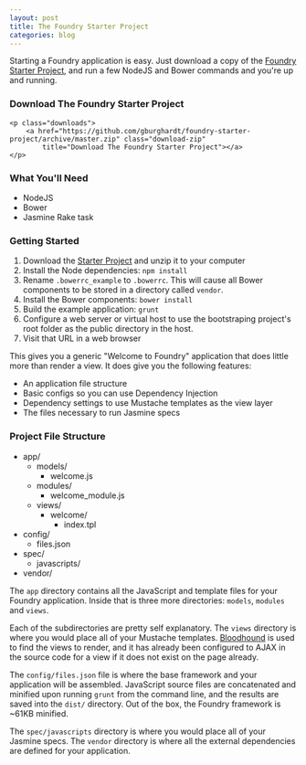 ```yaml
---
layout: post
title: The Foundry Starter Project
categories: blog
---
```


Starting a Foundry application is easy. Just download a copy of the
[Foundry Starter Project][starter_project], and run a few NodeJS and Bower
commands and you're up and running.

<div class="info">
    <h3>Download The Foundry Starter Project</h3>

    <p class="downloads">
        <a href="https://github.com/gburghardt/foundry-starter-project/archive/master.zip" class="download-zip"
            title="Download The Foundry Starter Project"></a>
    </p>
</div>

### What You'll Need

- NodeJS
- Bower
- Jasmine Rake task

### Getting Started

1. Download the [Starter Project][starter_project] and unzip it to your computer
2. Install the Node dependencies: `npm install`
3. Rename `.bowerrc_example` to `.bowerrc`. This will cause all Bower components
   to be stored in a directory called `vendor`.
4. Install the Bower components: `bower install`
5. Build the example application: `grunt`
6. Configure a web server or virtual host to use the bootstraping project's
   root folder as the public directory in the host.
7. Visit that URL in a web browser

This gives you a generic "Welcome to Foundry" application that does little more
than render a view. It does give you the following features:

- An application file structure
- Basic configs so you can use Dependency Injection
- Dependency settings to use Mustache templates as the view layer
- The files necessary to run Jasmine specs

### Project File Structure

- app/
    - models/
        - welcome.js
    - modules/
        - welcome_module.js
  - views/
      - welcome/
          - index.tpl
- config/
    - files.json
- spec/
    - javascripts/
- vendor/

The `app` directory contains all the JavaScript and template files for your
Foundry application. Inside that is three more directories: `models`, `modules`
and `views`.

Each of the subdirectories are pretty self explanatory. The `views` directory is
where you would place all of your Mustache templates. [Bloodhound][bloodhound]
is used to find the views to render, and it has already been configured to AJAX
in the source code for a view if it does not exist on the page already.

The `config/files.json` file is where the base framework and your application
will be assembled. JavaScript source files are concatenated and minified upon
running `grunt` from the command line, and the results are saved into the
`dist/` directory. Out of the box, the Foundry framework is ~61KB minified.

The `spec/javascripts` directory is where you would place all of your Jasmine
specs. The `vendor` directory is where all the external dependencies are defined
for your application.

[starter_project]: https://github.com/gburghardt/foundry-starter-project/archive/master.zip
[bloodhound]: https://github.com/gburghardt/bloodhound